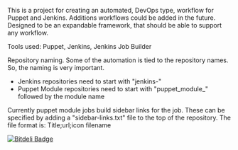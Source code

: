 
This is a project for creating an automated, DevOps type, workflow for Puppet and Jenkins. Additions workflows could be added in the future. Designed to be an expandable framework, that should be able to support any workflow.

Tools used: Puppet, Jenkins, Jenkins Job Builder

Repository naming. Some of the automation is tied to the repository names. So, the naming is very important.
- Jenkins repositories need to start with "jenkins-"
- Puppet Module repositories need to start with "puppet_module_" followed by the module name
 
Currently puppet module jobs build sidebar links for the job. These can be specified by adding a "sidebar-links.txt" file to the top of the repository. The file format is: Title;url;icon filename


[![Bitdeli Badge](https://d2weczhvl823v0.cloudfront.net/devops-workflow/readme/trend.png)](https://bitdeli.com/free "Bitdeli Badge")

